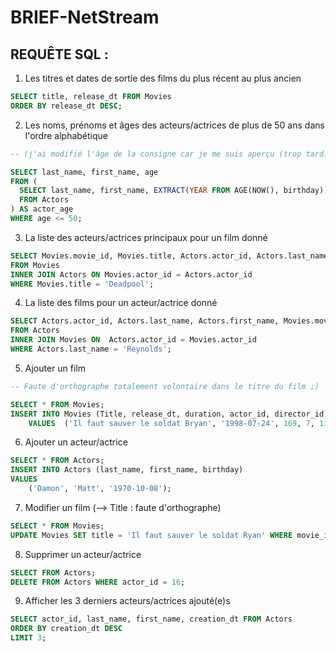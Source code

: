 # BRIEF-NetStream


## REQUÊTE SQL :

1) Les titres et dates de sortie des films du plus récent au plus ancien
```sql
SELECT title, release_dt FROM Movies
ORDER BY release_dt DESC;
```

2) Les noms, prénoms et âges des acteurs/actrices de plus de 50 ans dans l'ordre alphabétique
```sql
-- (j'ai modifié l'âge de la consigne car je me suis aperçu (trop tard) que je n'ai aucun acteur de moins de 30 ans)

SELECT last_name, first_name, age
FROM (
  SELECT last_name, first_name, EXTRACT(YEAR FROM AGE(NOW(), birthday)) AS age
  FROM Actors
) AS actor_age
WHERE age <= 50;
```

3) La liste des acteurs/actrices principaux pour un film donné
```sql
SELECT Movies.movie_id, Movies.title, Actors.actor_id, Actors.last_name, Actors.first_name
FROM Movies
INNER JOIN Actors ON Movies.actor_id = Actors.actor_id
WHERE Movies.title = 'Deadpool';
```

4) La liste des films pour un acteur/actrice donné
```sql
SELECT Actors.actor_id, Actors.last_name, Actors.first_name, Movies.movie_id, Movies.title
FROM Actors
INNER JOIN Movies ON  Actors.actor_id = Movies.actor_id
WHERE Actors.last_name = 'Reynolds';
```

5) Ajouter un film
```sql
-- Faute d'orthographe totalement volontaire dans le titre du film ;)

SELECT * FROM Movies;
INSERT INTO Movies (Title, release_dt, duration, actor_id, director_id)
	VALUES 	('Il faut sauver le soldat Bryan', '1998-07-24', 169, 7, 11);
  ```

6) Ajouter un acteur/actrice
```sql
SELECT * FROM Actors;
INSERT INTO Actors (last_name, first_name, birthday) 
VALUES
	('Damon', 'Matt', '1970-10-08');
```

7) Modifier un film (--> Title : faute d'orthographe)
```sql
SELECT * FROM Movies;
UPDATE Movies SET title = 'Il faut sauver le soldat Ryan' WHERE movie_id = 18;
```

8) Supprimer un acteur/actrice
```sql
SELECT FROM Actors;
DELETE FROM Actors WHERE actor_id = 16;
```

9) Afficher les 3 derniers acteurs/actrices ajouté(e)s
```sql
SELECT actor_id, last_name, first_name, creation_dt FROM Actors
ORDER BY creation_dt DESC
LIMIT 3;
```